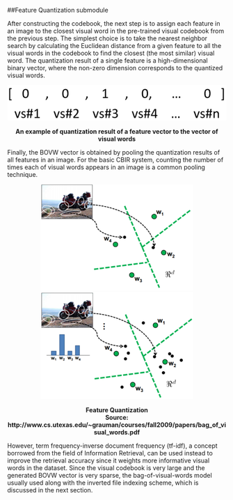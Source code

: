 ##Feature Quantization submodule

After constructing the codebook, the next step is to assign each feature in an image to the closest visual word in the pre-trained visual codebook from the previous step. The simplest choice is to take the nearest neighbor search by calculating the Euclidean distance from  a given feature to all the visual words in the codebook to find the closest (the most similar) visual word. The quantization result of a single feature is a high-dimensional binary vector, where the non-zero dimension corresponds to the quantized visual words.
<p align="center">
    <img src="https://github.com/khanhducle/khanhducle.github.io/blob/master/images/quantize1.png">
</p>
<p align="center">
    <b>An example of quantization result of a feature vector to the vector of visual words</b>
</p>

Finally, the BOVW vector is obtained by pooling the quantization results of all features in an image. For the basic CBIR system, counting the number of times each of visual words appears in an image is a common pooling technique. 
<p align="center">
    <img src="https://github.com/khanhducle/khanhducle.github.io/blob/master/images/Quantize3.png" width="350">
    <img src="https://github.com/khanhducle/khanhducle.github.io/blob/master/images/Quantize4.png" width="350">    
</p>

<p align="center">
    <b>Feature Quantization<br/><b>Source: http://www.cs.utexas.edu/~grauman/courses/fall2009/papers/bag_of_visual_words.pdf</b></b>
</p>

However, term frequency-inverse document frequency (tf-idf), a concept borrowed from the field of Information Retrieval, can be used instead to improve the retrieval accuracy since it weights more informative visual words in the dataset. 
Since the visual codebook is very large and the generated BOVW vector is very sparse, the bag-of-visual-words model usually used along with the inverted file indexing scheme, which is discussed in the next section.
